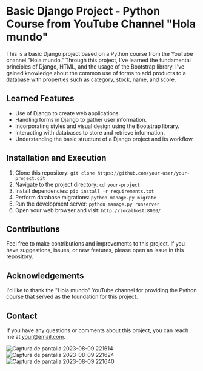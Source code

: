 # Basic Django Project - Python Course from YouTube Channel "Hola mundo"

This is a basic Django project based on a Python course from the YouTube channel "Hola mundo." Through this project, I've learned the fundamental principles of Django, HTML, and the usage of the Bootstrap library. I've gained knowledge about the common use of forms to add products to a database with properties such as category, stock, name, and score.

## Learned Features

- Use of Django to create web applications.
- Handling forms in Django to gather user information.
- Incorporating styles and visual design using the Bootstrap library.
- Interacting with databases to store and retrieve information.
- Understanding the basic structure of a Django project and its workflow.

## Installation and Execution

1. Clone this repository: `git clone https://github.com/your-user/your-project.git`
2. Navigate to the project directory: `cd your-project`
3. Install dependencies: `pip install -r requirements.txt`
4. Perform database migrations: `python manage.py migrate`
5. Run the development server: `python manage.py runserver`
6. Open your web browser and visit: `http://localhost:8000/`

## Contributions

Feel free to make contributions and improvements to this project. If you have suggestions, issues, or new features, please open an issue in this repository.

## Acknowledgements

I'd like to thank the "Hola mundo" YouTube channel for providing the Python course that served as the foundation for this project.

## Contact

If you have any questions or comments about this project, you can reach me at [your@email.com](mailto:your@email.com).


  
  ![Captura de pantalla 2023-08-09 221614](https://github.com/joaquin-tabarcache/Productly/assets/114317069/d8c09719-4d60-42be-85c3-87bf2b7ab8cc)
![Captura de pantalla 2023-08-09 221624](https://github.com/joaquin-tabarcache/Productly/assets/114317069/aef27e36-280d-4ab9-a33f-d72c3f25e468)
![Captura de pantalla 2023-08-09 221640](https://github.com/joaquin-tabarcache/Productly/assets/114317069/488770b5-aa63-4c84-99ad-a2523e017c48)
